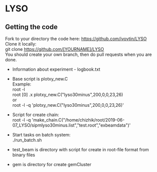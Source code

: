 # LYSO
## Getting the code
Fork to your directory the code here: https://github.com/ivovtin/LYSO<br />
Clone it locally:<br />
git clone https://github.com/[YOURNAME]/LYSO <br />
You should create your own branch, then do pull requests when you are done. <br />
- Information about experiment - logbook.txt <br />
- Base script is plotxy_new.C <br />
  Example: <br />
  root -l <br /> 
  root [0] .x plotxy_new.C("lyso30minus",200,0,0,23,26) <br />
  or <br />
  root -l -q 'plotxy_new.C("lyso30minus",200,0,0,23,26)'

- Script for create chain: <br />
  root -l -q 'make_chain.C("/home/chizhik/root/2019-06-07_LYSO/sipmlyso30minus.list","test.root","exbeamdata")' <br />  

- Start tasks on batch system: <br />
  ./run_batch.sh

- test_beam is directory with script for create in root-file format from binary files <br />

- gem is directory for create gemCluster
